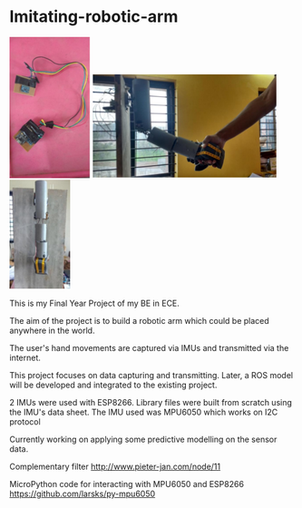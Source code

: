 # Imitating-robotic-arm

![Sensors](https://github.com/suraj2596/Imitating-robotic-arm/blob/master/SupportMaterial/Pictures/1)
![Hand](https://github.com/suraj2596/Imitating-robotic-arm/blob/master/SupportMaterial/Pictures/2)
![hand](https://github.com/suraj2596/Imitating-robotic-arm/blob/master/SupportMaterial/Pictures/3)

This is my Final Year Project of my BE in ECE. 

The aim of the project is to build a robotic arm which could be placed anywhere in the world. 

The user's hand movements are captured via IMUs and transmitted via the internet. 

This project focuses on data capturing and transmitting. Later, a ROS model will be developed and integrated to the existing project.

2 IMUs were used with ESP8266. Library files were built from scratch using the IMU's data sheet. The IMU used was MPU6050 which works on I2C protocol

Currently working on applying some predictive modelling on the sensor data.

Complementary filter 
http://www.pieter-jan.com/node/11

MicroPython code for interacting with MPU6050 and ESP8266
https://github.com/larsks/py-mpu6050
